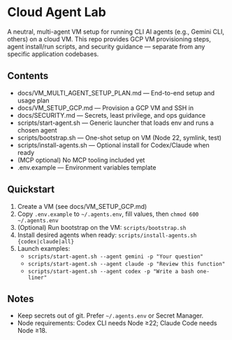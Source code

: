 # Cloud Agent Lab

A neutral, multi-agent VM setup for running CLI AI agents (e.g., Gemini CLI, others) on a cloud VM. This repo provides GCP VM provisioning steps, agent install/run scripts, and security guidance — separate from any specific application codebases.

## Contents
- docs/VM_MULTI_AGENT_SETUP_PLAN.md — End-to-end setup and usage plan
- docs/VM_SETUP_GCP.md — Provision a GCP VM and SSH in
- docs/SECURITY.md — Secrets, least privilege, and ops guidance
- scripts/start-agent.sh — Generic launcher that loads env and runs a chosen agent
- scripts/bootstrap.sh — One-shot setup on VM (Node 22, symlink, test)
- scripts/install-agents.sh — Optional install for Codex/Claude when ready
- (MCP optional) No MCP tooling included yet
- .env.example — Environment variables template

## Quickstart
1. Create a VM (see docs/VM_SETUP_GCP.md)
2. Copy `.env.example` to `~/.agents.env`, fill values, then `chmod 600 ~/.agents.env`
3. (Optional) Run bootstrap on the VM: `scripts/bootstrap.sh`
4. Install desired agents when ready: `scripts/install-agents.sh {codex|claude|all}`
5. Launch examples:
   - `scripts/start-agent.sh --agent gemini -p "Your question"`
   - `scripts/start-agent.sh --agent claude -p "Review this function"`
   - `scripts/start-agent.sh --agent codex -p "Write a bash one-liner"`

## Notes
- Keep secrets out of git. Prefer `~/.agents.env` or Secret Manager.
- Node requirements: Codex CLI needs Node ≥22; Claude Code needs Node ≥18.

